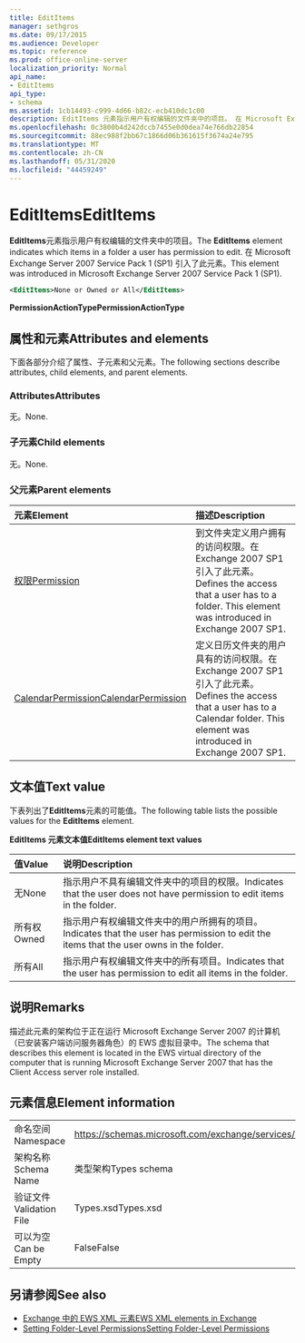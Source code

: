 ```yaml
---
title: EditItems
manager: sethgros
ms.date: 09/17/2015
ms.audience: Developer
ms.topic: reference
ms.prod: office-online-server
localization_priority: Normal
api_name:
- EditItems
api_type:
- schema
ms.assetid: 1cb14493-c999-4d66-b82c-ecb410dc1c00
description: EditItems 元素指示用户有权编辑的文件夹中的项目。 在 Microsoft Exchange Server 2007 Service Pack 1 (SP1) 引入了此元素。
ms.openlocfilehash: 0c3800b4d242dccb7455e0d0dea74e766db22854
ms.sourcegitcommit: 88ec988f2bb67c1866d06b361615f3674a24e795
ms.translationtype: MT
ms.contentlocale: zh-CN
ms.lasthandoff: 05/31/2020
ms.locfileid: "44459249"
---
```

# <a name="edititems"></a><span data-ttu-id="b29d8-104">EditItems</span><span class="sxs-lookup"><span data-stu-id="b29d8-104">EditItems</span></span>

<span data-ttu-id="b29d8-105">**EditItems**元素指示用户有权编辑的文件夹中的项目。</span><span class="sxs-lookup"><span data-stu-id="b29d8-105">The **EditItems** element indicates which items in a folder a user has permission to edit.</span></span> <span data-ttu-id="b29d8-106">在 Microsoft Exchange Server 2007 Service Pack 1 (SP1) 引入了此元素。</span><span class="sxs-lookup"><span data-stu-id="b29d8-106">This element was introduced in Microsoft Exchange Server 2007 Service Pack 1 (SP1).</span></span> 
  
```xml
<EditItems>None or Owned or All</EditItems>
```

 <span data-ttu-id="b29d8-107">**PermissionActionType**</span><span class="sxs-lookup"><span data-stu-id="b29d8-107">**PermissionActionType**</span></span>
## <a name="attributes-and-elements"></a><span data-ttu-id="b29d8-108">属性和元素</span><span class="sxs-lookup"><span data-stu-id="b29d8-108">Attributes and elements</span></span>

<span data-ttu-id="b29d8-109">下面各部分介绍了属性、子元素和父元素。</span><span class="sxs-lookup"><span data-stu-id="b29d8-109">The following sections describe attributes, child elements, and parent elements.</span></span>
  
### <a name="attributes"></a><span data-ttu-id="b29d8-110">Attributes</span><span class="sxs-lookup"><span data-stu-id="b29d8-110">Attributes</span></span>

<span data-ttu-id="b29d8-111">无。</span><span class="sxs-lookup"><span data-stu-id="b29d8-111">None.</span></span>
  
### <a name="child-elements"></a><span data-ttu-id="b29d8-112">子元素</span><span class="sxs-lookup"><span data-stu-id="b29d8-112">Child elements</span></span>

<span data-ttu-id="b29d8-113">无。</span><span class="sxs-lookup"><span data-stu-id="b29d8-113">None.</span></span>
  
### <a name="parent-elements"></a><span data-ttu-id="b29d8-114">父元素</span><span class="sxs-lookup"><span data-stu-id="b29d8-114">Parent elements</span></span>

|<span data-ttu-id="b29d8-115">**元素**</span><span class="sxs-lookup"><span data-stu-id="b29d8-115">**Element**</span></span>|<span data-ttu-id="b29d8-116">**描述**</span><span class="sxs-lookup"><span data-stu-id="b29d8-116">**Description**</span></span>|
|:-----|:-----|
|[<span data-ttu-id="b29d8-117">权限</span><span class="sxs-lookup"><span data-stu-id="b29d8-117">Permission</span></span>](permission.md) <br/> |<span data-ttu-id="b29d8-p103">到文件夹定义用户拥有的访问权限。在 Exchange 2007 SP1 引入了此元素。</span><span class="sxs-lookup"><span data-stu-id="b29d8-p103">Defines the access that a user has to a folder. This element was introduced in Exchange 2007 SP1.</span></span>  <br/> |
|[<span data-ttu-id="b29d8-120">CalendarPermission</span><span class="sxs-lookup"><span data-stu-id="b29d8-120">CalendarPermission</span></span>](calendarpermission.md) <br/> |<span data-ttu-id="b29d8-p104">定义日历文件夹的用户具有的访问权限。在 Exchange 2007 SP1 引入了此元素。</span><span class="sxs-lookup"><span data-stu-id="b29d8-p104">Defines the access that a user has to a Calendar folder. This element was introduced in Exchange 2007 SP1.</span></span>  <br/> |
   
## <a name="text-value"></a><span data-ttu-id="b29d8-123">文本值</span><span class="sxs-lookup"><span data-stu-id="b29d8-123">Text value</span></span>

<span data-ttu-id="b29d8-124">下表列出了**EditItems**元素的可能值。</span><span class="sxs-lookup"><span data-stu-id="b29d8-124">The following table lists the possible values for the **EditItems** element.</span></span> 
  
<span data-ttu-id="b29d8-125">**EditItems 元素文本值**</span><span class="sxs-lookup"><span data-stu-id="b29d8-125">**EditItems element text values**</span></span>

|<span data-ttu-id="b29d8-126">**值**</span><span class="sxs-lookup"><span data-stu-id="b29d8-126">**Value**</span></span>|<span data-ttu-id="b29d8-127">**说明**</span><span class="sxs-lookup"><span data-stu-id="b29d8-127">**Description**</span></span>|
|:-----|:-----|
|<span data-ttu-id="b29d8-128">无</span><span class="sxs-lookup"><span data-stu-id="b29d8-128">None</span></span>  <br/> |<span data-ttu-id="b29d8-129">指示用户不具有编辑文件夹中的项目的权限。</span><span class="sxs-lookup"><span data-stu-id="b29d8-129">Indicates that the user does not have permission to edit items in the folder.</span></span>  <br/> |
|<span data-ttu-id="b29d8-130">所有权</span><span class="sxs-lookup"><span data-stu-id="b29d8-130">Owned</span></span>  <br/> |<span data-ttu-id="b29d8-131">指示用户有权编辑文件夹中的用户所拥有的项目。</span><span class="sxs-lookup"><span data-stu-id="b29d8-131">Indicates that the user has permission to edit the items that the user owns in the folder.</span></span>  <br/> |
|<span data-ttu-id="b29d8-132">所有</span><span class="sxs-lookup"><span data-stu-id="b29d8-132">All</span></span>  <br/> |<span data-ttu-id="b29d8-133">指示用户有权编辑文件夹中的所有项目。</span><span class="sxs-lookup"><span data-stu-id="b29d8-133">Indicates that the user has permission to edit all items in the folder.</span></span>  <br/> |
   
## <a name="remarks"></a><span data-ttu-id="b29d8-134">说明</span><span class="sxs-lookup"><span data-stu-id="b29d8-134">Remarks</span></span>

<span data-ttu-id="b29d8-135">描述此元素的架构位于正在运行 Microsoft Exchange Server 2007 的计算机（已安装客户端访问服务器角色）的 EWS 虚拟目录中。</span><span class="sxs-lookup"><span data-stu-id="b29d8-135">The schema that describes this element is located in the EWS virtual directory of the computer that is running Microsoft Exchange Server 2007 that has the Client Access server role installed.</span></span>
  
## <a name="element-information"></a><span data-ttu-id="b29d8-136">元素信息</span><span class="sxs-lookup"><span data-stu-id="b29d8-136">Element information</span></span>

|||
|:-----|:-----|
|<span data-ttu-id="b29d8-137">命名空间</span><span class="sxs-lookup"><span data-stu-id="b29d8-137">Namespace</span></span>  <br/> |https://schemas.microsoft.com/exchange/services/2006/types  <br/> |
|<span data-ttu-id="b29d8-138">架构名称</span><span class="sxs-lookup"><span data-stu-id="b29d8-138">Schema Name</span></span>  <br/> |<span data-ttu-id="b29d8-139">类型架构</span><span class="sxs-lookup"><span data-stu-id="b29d8-139">Types schema</span></span>  <br/> |
|<span data-ttu-id="b29d8-140">验证文件</span><span class="sxs-lookup"><span data-stu-id="b29d8-140">Validation File</span></span>  <br/> |<span data-ttu-id="b29d8-141">Types.xsd</span><span class="sxs-lookup"><span data-stu-id="b29d8-141">Types.xsd</span></span>  <br/> |
|<span data-ttu-id="b29d8-142">可以为空</span><span class="sxs-lookup"><span data-stu-id="b29d8-142">Can be Empty</span></span>  <br/> |<span data-ttu-id="b29d8-143">False</span><span class="sxs-lookup"><span data-stu-id="b29d8-143">False</span></span>  <br/> |
   
## <a name="see-also"></a><span data-ttu-id="b29d8-144">另请参阅</span><span class="sxs-lookup"><span data-stu-id="b29d8-144">See also</span></span>

- [<span data-ttu-id="b29d8-145">Exchange 中的 EWS XML 元素</span><span class="sxs-lookup"><span data-stu-id="b29d8-145">EWS XML elements in Exchange</span></span>](ews-xml-elements-in-exchange.md)
- [<span data-ttu-id="b29d8-146">Setting Folder-Level Permissions</span><span class="sxs-lookup"><span data-stu-id="b29d8-146">Setting Folder-Level Permissions</span></span>](https://msdn.microsoft.com/library/c7530e86-5112-401c-b10a-9c054ae59f07%28Office.15%29.aspx)

